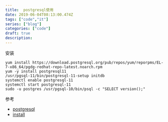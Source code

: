 ```yaml
---
title:  postgresql使用
date: 2019-06-04T08:13:00.474Z
tags: ["code","it"]
series: ["blog"]
categories: ["code"]
draft: true
description:
---
```


安装  
```shell
yum install https://download.postgresql.org/pub/repos/yum/reporpms/EL-7-x86_64/pgdg-redhat-repo-latest.noarch.rpm
yum -y install postgresql11
/usr/pgsql-11/bin/postgresql-11-setup initdb
systemctl enable postgresql-11
systemctl start postgresql-11
sudo -u postgres /usr/pgsql-10/bin/psql -c "SELECT version();"
```

参考  
- [postgresql](https://www.postgresql.org/download/linux/redhat/)
- [install](https://linuxize.com/post/how-to-install-postgresql-on-centos-7/)
